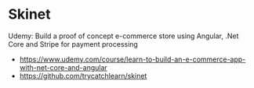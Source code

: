 # Skinet

Udemy: Build a proof of concept e-commerce store using Angular, .Net Core and Stripe for payment processing

- https://www.udemy.com/course/learn-to-build-an-e-commerce-app-with-net-core-and-angular
- https://github.com/trycatchlearn/skinet
